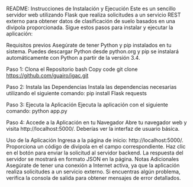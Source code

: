README: Instrucciones de Instalación y Ejecución
Este es un sencillo servidor web utilizando Flask que realiza solicitudes a un servicio REST externo para obtener datos de clasificación de suelo basados en una divipola proporcionada. Sigue estos pasos para instalar y ejecutar la aplicación:

Requisitos previos
Asegúrate de tener Python y pip instalados en tu sistema. Puedes descargar Python desde python.org y pip se instalará automáticamente con Python a partir de la versión 3.4.

Paso 1: Clona el Repositorio
bash
Copy code
git clone https://github.com/guairo/igac.git

Paso 2: Instala las Dependencias
Instala las dependencias necesarias utilizando el siguiente comando:
pip install Flask requests

Paso 3: Ejecuta la Aplicación
Ejecuta la aplicación con el siguiente comando:
python app.py

Paso 4: Accede a la Aplicación en tu Navegador
Abre tu navegador web y visita http://localhost:5000/. Deberías ver la interfaz de usuario básica.

Uso de la Aplicación
Ingresa a la página de inicio: http://localhost:5000/.
Proporciona un código de divipola en el campo correspondiente.
Haz clic en el botón para enviar la solicitud al servidor backend.
La respuesta del servidor se mostrará en formato JSON en la página.
Notas Adicionales
Asegúrate de tener una conexión a Internet activa, ya que la aplicación realiza solicitudes a un servicio externo.
Si encuentras algún problema, verifica la consola de salida para obtener mensajes de error detallados.
